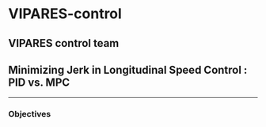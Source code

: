 # VIPARES-control
VIPARES control team
---
## Minimizing Jerk in Longitudinal Speed Control : PID vs. MPC
---
### Objectives
